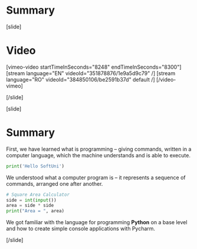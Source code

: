 # Summary

[slide]
# Video

[vimeo-video startTimeInSeconds="8248" endTimeInSeconds="8300"]
[stream language="EN" videoId="351878876/1e9a5d9c79"  /]
[stream language="RO" videoId="384850106/be2591b37d" default /]
[/video-vimeo]

[/slide]

[slide]
# Summary
First, we have learned what is programming – giving commands, written in a computer language, which the machine understands and is able to execute. 
```py live
print('Hello SoftUni')
```

We understood what a computer program is – it represents a sequence of commands, arranged one after another.
```py live
# Square Area Calculator
side = int(input())
area = side * side
print("Area = ", area)
```

We got familiar with the language for programming **Python** on a base level and how to create simple console applications with Pycharm.

[/slide]